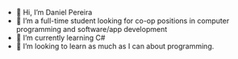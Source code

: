 - 👋 Hi, I’m Daniel Pereira
- 👀 I’m a full-time student looking for co-op positions in computer programming and software/app development
- 🌱 I’m currently learning C#
- 💞️ I’m looking to learn as much as I can about programming.
<!---
pere0234/pere0234 is a ✨ special ✨ repository because its `README.md` (this file) appears on your GitHub profile.
You can click the Preview link to take a look at your changes.
--->
